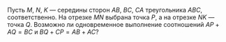 Пусть $M,~N,~K$ — середины сторон $AB,~BC,~CA$ треугольника $ABC$, соответственно. На отрезке $MN$ выбрана точка $P$, а на отрезке $NK$ — точка $Q$. Возможно ли одновременное выполнение соотношений $AP+AQ=BC$ и $BQ+CP=AB+AC$?